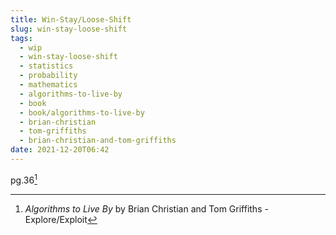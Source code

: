```yaml
---
title: Win-Stay/Loose-Shift
slug: win-stay-loose-shift
tags:
  - wip
  - win-stay-loose-shift
  - statistics
  - probability
  - mathematics
  - algorithms-to-live-by
  - book
  - book/algorithms-to-live-by
  - brian-christian
  - tom-griffiths
  - brian-christian-and-tom-griffiths
date: 2021-12-20T06:42
---
```



pg.36[^1]

[^1]: _Algorithms to Live By_ by Brian Christian and Tom Griffiths - Explore/Exploit
